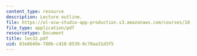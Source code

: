 ```yaml
---
content_type: resource
description: Lecture outline.
file: https://ol-ocw-studio-app-production.s3.amazonaws.com/courses/18-443-statistics-for-applications-fall-2003/83e8649e780bc41085390c70aa31d3f5_lec32.pdf
file_type: application/pdf
resourcetype: Document
title: lec32.pdf
uid: 83e8649e-780b-c410-8539-0c70aa31d3f5
---
```

